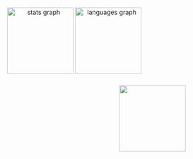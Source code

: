 ###

<div align="center">
  <img src="https://github-readme-stats.vercel.app/api?username=l5n0&hide_title=false&hide_rank=false&show_icons=true&include_all_commits=true&count_private=true&disable_animations=false&theme=transparent&locale=en&hide_border=false" height="150" alt="stats graph"  />
  <img src="https://github-readme-stats.vercel.app/api/top-langs?username=l5n0&locale=en&hide_title=false&layout=compact&card_width=320&langs_count=5&theme=transparent&hide_border=false" height="150" alt="languages graph"/>
</div>

###

<img align="right" height="150" src="https://media.tenor.com/QXYL8hZsv0IAAAAi/eating-the-pet-collective.gif"  />

